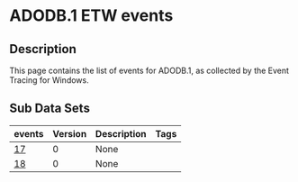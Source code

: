 # ADODB.1 ETW events

## Description
This page contains the list of events for ADODB.1, as collected by the Event Tracing for Windows.

## Sub Data Sets
|events|Version|Description|Tags|
|---|---|---|---|
|[17](events/event-17.md)|0|None||
|[18](events/event-18.md)|0|None||
